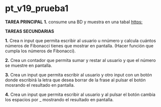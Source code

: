 # pt_v19_prueba1

**TAREA PRINCIPAL**
**1.** consume una BD y muestra en una tabal [https:](https://pokeapi.co/api/v2/pokemon)


**TAREAS SECUNDARIAS**

**1.** Crea n input que permita escribir al usuario u nnúmero y calcula cuántos números de Fibonacci tienes que mostrar en pantalla. (Hacer función que cumpla los números de Fibonacci).

**2.** Crea un contador que permita sumar y restar al usuario y que el número se muestre en pantalla.

**3.** Crea un input que permita escribir al usuario y otro input con un botón donde escribirá la letra que desea borrar de la frase al pulsar el botón mosrando el resultado en pantalla.

**4.** Crea un input que permita escribir al usuario y al pulsar el botón cambia los espacios por _ mostrando el resultado en pantalla.

